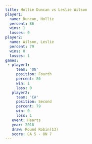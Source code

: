 ```yaml
---
title: Hollie Duncan vs Leslie Wilson
player1:              
  name: Duncan, Hollie
  percent: 86         
  wins: 1             
  losses: 0           
player2:              
  name: Wilson, Leslie
  percent: 79         
  wins: 0             
  losses: 1           
games:
 - player1:          
     team: 'ON'      
     position: Fourth
     percent: 86     
     win: 1          
     loss: 0         
   player2:          
     team: 'CA'      
     position: Second
     percent: 79     
     win: 0          
     loss: 1         
   event: Hearts        
   year: 2018           
   draw: Round Robin(13)
   score: CA 5 - ON 7   
---
```

